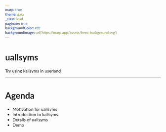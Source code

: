 ```yaml
---
marp: true
theme: gaia
_class: lead
paginate: true
backgroundColor: #fff
backgroundImage: url('https://marp.app/assets/hero-background.svg')
---
```


<style>
@font-face {
    font-family: 'NanumSquareRound';
    src: url(https://hangeul.pstatic.net/hangeul_static/webfont/NanumSquareRound/NanumSquareRoundR.eot);
    src: url(https://hangeul.pstatic.net/hangeul_static/webfont/NanumSquareRound/NanumSquareRoundR.eot?#iefix) format("embedded-opentype"), 
         url(https://hangeul.pstatic.net/hangeul_static/webfont/NanumSquareRound/NanumSquareRoundR.woff2) format("woff2"),
         url(https://hangeul.pstatic.net/hangeul_static/webfont/NanumSquareRound/NanumSquareRoundR.woff) format("woff"), 
         url(https://hangeul.pstatic.net/hangeul_static/webfont/NanumSquareRound/NanumSquareRoundR.ttf) format("truetype");
    unicode-range: U+AC00-D7A3;
}

* {
    font-family: Lato, 'Avenir Next', Avenir, 'Trebuchet MS', 'Segoe UI', sans-serif, 'NanumSquareRound';
}
</style>

# uallsyms

Try using kallsyms in userland

---

# Agenda

- Motivation for uallsyms
- Introduction to kallsyms
- Details of uallsyms
- Demo

